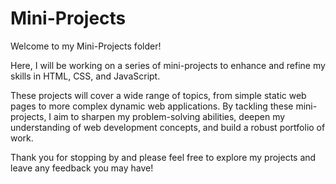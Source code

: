 # Mini-Projects

Welcome to my Mini-Projects folder! 

Here, I will be working on a series of mini-projects to enhance and refine my skills in HTML, CSS, and JavaScript. 

These projects will cover a wide range of topics, from simple static web pages to more complex dynamic web applications. By tackling these mini-projects, I aim to sharpen my problem-solving abilities, deepen my understanding of web development concepts, and build a robust portfolio of work. 

Thank you for stopping by and please feel free to explore my projects and leave any feedback you may have!
